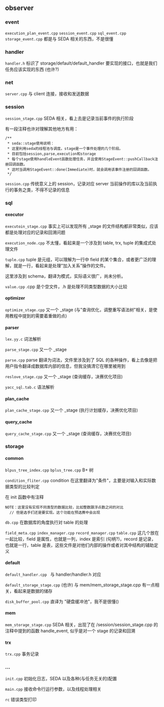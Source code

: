## observer

### event

`execution_plan_event.cpp` `session_event.cpp` `sql_event.cpp`  `storage_event.cpp` 都是与 SEDA 相关的东西，不是很懂

### handler

`handler.h` 标识了 storage/default/default_handler 要实现的接口，也就是我们任务应该实现的东西 (也许?)

### net

`server.cpp` 与 client 连接，接收和发送数据

### session

`session_stage.cpp` SEDA 相关，看上去是记录当前事件的执行阶段

有一段注释也许对理解其他地方有用：

```
/**
 * seda::stage使用说明：
 * 这里利用seda的线程池与调度。stage是一个事件处理的几个阶段。
 * 目前包括session,parse,execution和storage
 * 每个stage使用handleEvent函数处理任务，并且使用StageEvent::pushCallback注册回调函数。
 * 这时当调用StageEvent::done(Immediate)时，就会调用该事件注册的回调函数。
 */
```

`session.cpp` 传统意义上的 session，记录对应 server 当前操作的库以及当前执行的事务之类，不得不记录的信息

### sql

#### executor

`executoin_stage.cpp` 事实上可以发现所有 _stage 的文件结构都非常类似，应该都是处理对应的记录和回溯问题

`execution_node.cpp` 不太懂，看起来是一个涉及到 table, trx, tuple 的集成式处理文件

`tuple.cpp` tuple 是元组，可以理解为一行中 field 的某个集合，或者更广泛的理解，就是一行，看起来是处理"加入关系"操作的文件。

这里涉及到 schema，翻译为模式，实际语义很广，尚未分析。

`value.cpp` .cpp 是个空文件，.h 是处理不同类型数据的大小比较

#### optimizer

`optimize_stage.cpp` 又一个 _stage (与"查询优化，调整重写语法树"相关，是使用教程中提到的需要着重做的点)

#### parser

`lex.yy.c` 词法解析

`parse_stage.cpp` 又一个 _stage

`parse.cpp` parse 翻译为词法，文件里涉及到了 SQL 的各种操作，看上去像是把用户指令翻译成数据库内部的信息，但我没搞清它在哪里被用到

`reslove_stage.cpp` 又一个 _stage (查询缓存，决赛优化项目)

`yacc_sql.tab.c` 语法解析

#### plan_cache

`plan_cache_stage.cpp` 又一个 _stage (执行计划缓存，决赛优化项目)

#### query_cache

`query_cache_stage.cpp` 又一个 _stage (查询缓存，决赛优化项目)

### storage

#### common

`blpus_tree_index.cpp` `bplus_tree.cpp` B+ 树

`condition_fliter.cpp` condition 在这里翻译为"条件"，主要是对输入和实际数据类型的比较判定

在 init 函数中有注释

```
NOTE：这里没有实现不同类型的数据比较，比如整数跟浮点数之间的对比
  // 但是选手们还是要实现。这个功能在预选赛中会出现
```

`db.cpp` 在数据库的角度执行对 table 的处理

`field_meta.cpp` `index_manager.cpp` `record_manager.cpp` `table.cpp` 这几个放在一起比较，field 是属性，也就是一列，index 是索引 (句柄?)，record 是记录，也就是一行，table 是表，这些文件是对他们内部的操作或者对其中结构的辅助定义

#### default

`default_handler.cpp ` 与 handler/handler.h 对应

`default_storage_stage.cpp` (也许) 与 mem/mem_storage_stage.cpp  有一点相关，看起来是数据的储存

`disk_buffer_pool.cpp` 直译为 "硬盘缓冲池"，我不是很懂()

#### mem

`mem_storage_stage.cpp` SEDA 相关，出现了在 /session/session_stage.cpp 的注释中提到的函数 handle_event, 似乎是对一个 stage 的记录和回溯

#### trx

`trx.cpp` 事务记录

### ...

`init.cpp` 初始化日志，SEDA 以及各种(与任务无关的)配置

`main.cpp` 接收命令行运行参数，以及线程处理相关

`rc` 错误类型打印
